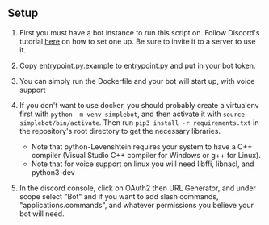 ## Setup
1. First you must have a bot instance to run this script on. Follow Discord's tutorial [here](https://discord.onl/2019/03/21/how-to-set-up-a-bot-application/) on how to set one up. Be sure to invite it to a server to use it.

2. Copy entrypoint.py.example to entrypoint.py and put in your bot token.

3. You can simply run the Dockerfile and your bot will start up, with voice support

4. If you don't want to use docker, you should probably create a virtualenv first with `python -m venv simplebot`, and then activate it with `source simplebot/bin/activate`. Then run `pip3 install -r requirements.txt` in the repository's root directory to get the necessary libraries.

    * Note that python-Levenshtein requires your system to have a C++ compiler (Visual Studio C++ compiler for Windows or g++ for Linux).
    * Note that for voice support on linux you will need libffi, libnacl, and python3-dev

5. In the discord console, click on OAuth2 then URL Generator, and under scope select "Bot" and if you want to add slash commands, "applications.commands", and whatever permissions you believe your bot will need.